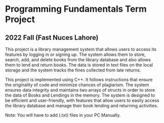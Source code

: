 # Programming Fundamentals Term Project
## 2022 Fall (Fast Nuces Lahore)

This project is a library management system that allows users to access its features by logging in or signing up.
The system allows them to store, search, add, and delete books from the library database and also allows them to lend and return books.
The data is stored in text files on the local storage and the system tracks the fines collected from late returns.

This project is implemented using C++. 
It follows instructions that ensure the originality of code and minimize chances of plagiarism. 
The system ensures data integrity and maintains two arrays of structs in order to store the data of Books and Lendings in the memory. 
The system is designed to be efficient and user-friendly, with features that allow users to easily access the library database and manage their book lending and returning activities.

Note: You will have to add (.txt) files in your PC Manually.
